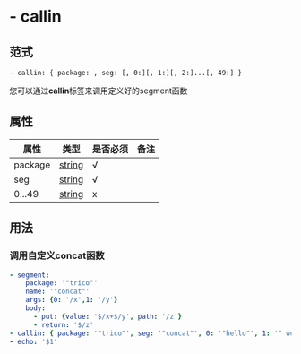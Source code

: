 # \- callin

## 范式
```
- callin: { package: , seg: [, 0:][, 1:][, 2:]...[, 49:] }
```
您可以通过**callin**标签来调用定义好的segment函数

## 属性
| 属性 | 类型 | 是否必须 | 备注 |
|--------|--------|--------|--------|
|   package   | [string](datatype.md)  | √ |   |
|   seg   | [string](datatype.md)  | √ |   |
|   0...49   | [string](datatype.md) | x  |   |

## 用法
### 调用自定义concat函数
```yaml
- segment:
    package: '"trico"'
    name: '"concat"' 
    args: {0: '/x',1: '/y'} 
    body:
      - put: {value: '$/x+$/y', path: '/z'}
      - return: '$/z' 
- callin: { package: '"trico"', seg: '"concat"', 0: '"hello"', 1: '" world!"' }
- echo: '$1'
```
